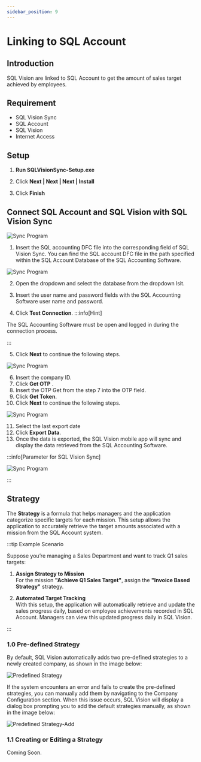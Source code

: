 ```yaml
---
sidebar_position: 9
---
```


# Linking to SQL Account

## Introduction

SQL Vision are linked to SQL Account to get the amount of sales target achieved by employees.

## Requirement

- SQL Vision Sync
- SQL Account
- SQL Vision
- Internet Access

## Setup

1. **Run SQLVisionSync-Setup.exe**

2. Click **Next | Next | Next | Install**

3. Click **Finish**

## Connect SQL Account and SQL Vision with SQL Vision Sync 

![Sync Program](../../../static/img/integration/vision/account/text-connection.png)

1. Insert the SQL accounting DFC file into the corresponding field of SQL Vision Sync. You can find the SQL account DFC file in the path specified within the SQL Account Database of the SQL Accounting Software.
 
![Sync Program](../../../static/img/integration/vision/account/location-DCF-file.png)

2. Open the dropdown and select the database from the dropdown lsit. 

3. Insert the user name and password fields with the SQL Accounting Software user name and password. 

4. Click **Test Connection**.
:::info[Hint]

The SQL Accounting Software must be open and logged in during the connection process.

:::

5. Click **Next** to continue the following steps.


![Sync Program](../../../static/img/integration/vision/account/get-otp-and-token.png)

6. Insert the company ID. 
7. Click **Get OTP** .
8. Insert the OTP Get from the step 7 into the OTP field. 
9. Click **Get Token**.
10. Click **Next** to continue the following steps.

![Sync Program](../../../static/img/integration/vision/account/export-data.png)

11. Select the last export date 
12. Click **Export Data**.
13. Once the data is exported, the SQL Vision mobile app will sync and display the data retrieved from the SQL Accounting Software.

:::info[Parameter for SQL Vision Sync]

![Sync Program](../../../static/img/integration/vision/account/export-log-file.png)

:::

## Strategy

The **Strategy** is a formula that helps managers and the application categorize specific targets for each mission. This setup allows the application to accurately retrieve the target amounts associated with a mission from the SQL Account system.

:::tip Example Scenario

<!-- Suppose you’re managing a Sales Department and want to track quarterly targets for different product lines: -->
Suppose you’re managing a Sales Department and want to track Q1 sales targets:

<!-- 1. **Define a Strategy**  
   Create a strategy named **"Q1 Product Line A Sales"** to track sales targets for Product Line A for the first quarter. -->

1. **Assign Strategy to Mission**  
   For the mission **"Achieve Q1 Sales Target"**, assign the **"Invoice Based Strategy"** strategy.
   <!-- For the mission **"Achieve Q1 Sales Target for Product Line A"**, assign the **"Invoice Based Strategy"** strategy. -->

2. **Automated Target Tracking**  
   With this setup, the application will automatically retrieve and update the sales progress daily, based on employee achievements recorded in SQL Account. Managers can view this updated progress daily in SQL Vision. 
   <!-- With this setup, the application will automatically retrieve and update the sales progress for Product Line A daily, based on employee achievements recorded in SQL Account. Managers can view this updated progress daily in SQL Vision. -->

:::

### 1.0 Pre-defined Strategy

By default, SQL Vision automatically adds two pre-defined strategies to a newly created company, as shown in the image below:

![Predefined Strategy](../../../static/img/integration/vision/account/predefined-strategy.png)

If the system encounters an error and fails to create the pre-defined strategies, you can manually add them by navigating to the Company Configuration section. When this issue occurs, SQL Vision will display a dialog box prompting you to add the default strategies manually, as shown in the image below:

![Predefined Strategy-Add](../../../static/img/integration/vision/account/predefined-strategy-add.png)

### 1.1 Creating or Editing a Strategy

Coming Soon.

<!-- Managers can create or modify strategies by navigating to **Main Dashboard > Side Bar > Company Configuration**.

![Company Configuration](../../../static/img/integration/vision/main-dashboard/companyConfiguration.png)

#### 1. Add Strategy

To add a new strategy, follow these steps:

![Add Strategy](../../../static/img/integration/vision/account/strategy-add.png)

| Step                  | Description                                              | 
|:----------------------|:---------------------------------------------------------|
| **1. Add Icon**       | Click the add icon to create a new strategy.             | 
| **2. Text Field**     | Enter the name of your strategy.                         | 
| **3. Add Button**     | Click the add button to preview the new strategy.        |
| **4. Preview**        | View your strategy in the preview. Use the X to remove it if needed. |
| **5. Save Button**    | Save your new strategy.                                  |
| **6. Cancel Button**  | Cancel your creation.                                    |

#### 2. Edit Strategy

To edit an existing strategy, follow these steps:

![Edit Strategy](../../../static/img/integration/vision/account/strategy-edit.png)

| Step                  | Description                                                       | 
|:----------------------|:------------------------------------------------------------------|
| **1. Edit Icon**      | Click the edit icon to modify an existing strategy.               | 
| **2. Text Field**     | Change the name of the strategy as needed.                        | 
| **3. Edit Button**    | Click the edit button to preview your modifications.              |
| **4. Preview**        | View the strategy in the preview. Use the Edit Icon to re-edit if necessary. |
| **5. Save Button**    | Save your updated strategy.                                       |
| **6. Cancel Button**  | Cancel the modification.                                          | -->

